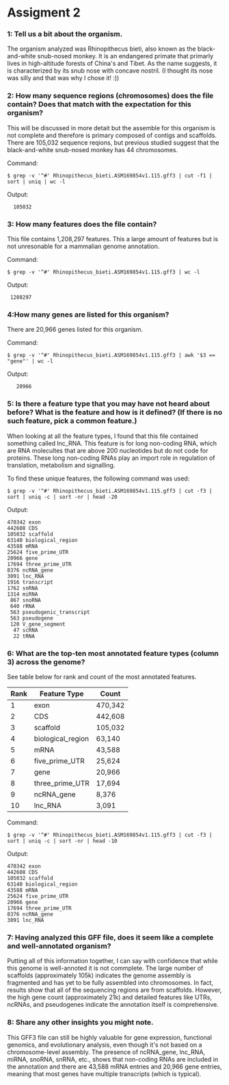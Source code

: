 # Assigment 2

### 1: Tell us a bit about the organism.
The organism analyzed was Rhinopithecus bieti, also known as the black-and-white snub-nosed monkey. It is an endangered primate that primarly lives in high-altitude forests of China's and Tibet. As the name suggests, it is characterized by its snub nose with concave nostril. (I thought its nose was silly and that was why I chose it! :))

### 2: How many sequence regions (chromosomes) does the file contain? Does that match with the expectation for this organism?
This will be discussed in more detait but the assemble for this organism is not complete and therefore is primary composed of contigs and scaffolds. There are 105,032 sequence reqions, but previous studied suggest that the black-and-white snub-nosed monkey has 44 chromosomes. 

Command:
```
$ grep -v '^#' Rhinopithecus_bieti.ASM169854v1.115.gff3 | cut -f1 | sort | uniq | wc -l
```
Output:
```
  105032
```

### 3: How many features does the file contain?
This file contains 1,208,297 features. This a large amount of features but is not unresonable for a mammalian genome annotation. 

Command:
```
$ grep -v '^#' Rhinopithecus_bieti.ASM169854v1.115.gff3 | wc -l
```
 Output:
```
 1208297
```

### 4:How many genes are listed for this organism?
There are 20,966 genes listed for this organism. 

Command:
```
$ grep -v '^#' Rhinopithecus_bieti.ASM169854v1.115.gff3 | awk '$3 == "gene"' | wc -l

```
Output:
```
   20966
```

### 5: Is there a feature type that you may have not heard about before? What is the feature and how is it defined? (If there is no such feature, pick a common feature.)
When looking at all the feature types, I found that this file contained something called lnc_RNA. This feature is for long non-coding RNA, which are RNA molecultes that are above 200 nucleotides but do not code for proteins. These long non-coding RNAs play an import role in regulation of translation, metabolism and signalling. 

To find these unique features, the following command was used:
```
$ grep -v '^#' Rhinopithecus_bieti.ASM169854v1.115.gff3 | cut -f3 | sort | uniq -c | sort -nr | head -20
```
Output:
```
470342 exon
442608 CDS
105032 scaffold
63140 biological_region
43588 mRNA
25624 five_prime_UTR
20966 gene
17694 three_prime_UTR
8376 ncRNA_gene
3091 lnc_RNA
1916 transcript
1762 snRNA
1314 miRNA
 867 snoRNA
 640 rRNA
 563 pseudogenic_transcript
 563 pseudogene
 120 V_gene_segment
  47 scRNA
  22 tRNA
```

### 6: What are the top-ten most annotated feature types (column 3) across the genome?
See table below for rank and count of the most annotated features.

| Rank | Feature Type       | Count    |
|------|--------------------|----------|
| 1    | exon               | 470,342  |
| 2    | CDS                | 442,608  |
| 3    | scaffold           | 105,032  |
| 4    | biological_region  | 63,140   |
| 5    | mRNA               | 43,588   |
| 6    | five_prime_UTR     | 25,624   |
| 7    | gene               | 20,966   |
| 8    | three_prime_UTR    | 17,694   |
| 9    | ncRNA_gene         | 8,376    |
| 10   | lnc_RNA            | 3,091    |

Command: 
```
$ grep -v '^#' Rhinopithecus_bieti.ASM169854v1.115.gff3 | cut -f3 | sort | uniq -c | sort -nr | head -10
```
Output:
```
470342 exon
442608 CDS
105032 scaffold
63140 biological_region
43588 mRNA
25624 five_prime_UTR
20966 gene
17694 three_prime_UTR
8376 ncRNA_gene
3091 lnc_RNA
```

### 7: Having analyzed this GFF file, does it seem like a complete and well-annotated organism?
Putting all of this information together, I can say with confidence that while this genome is well-annoted it is not commplete. The large number of scaffolds (approximately 105k) indicates the genome assembly is fragmented and has yet to be fully assembled into chromosomes. In fact, results show that all of the sequencing regions are from scaffolds. However, the high gene count (approximately 21k) and detailed features like UTRs, ncRNAs, and pseudogenes indicate the annotation itself is comprehensive.

### 8: Share any other insights you might note.

This GFF3 file can still be highly valuable for gene expression, functional genomics, and evolutionary analysis, even though it's not based on a chromosome-level assembly. The presence of ncRNA_gene, lnc_RNA, miRNA, snoRNA, snRNA, etc., shows that non-coding RNAs are included in the annotation and there are 43,588 mRNA entries and 20,966 gene entries, meaning that most genes have multiple transcripts (which is typical). 
